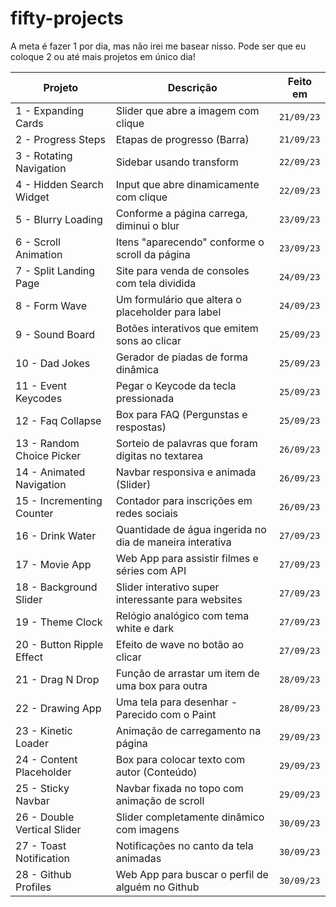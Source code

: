 # fifty-projects

A meta é fazer 1 por dia, mas não irei me basear nisso. Pode ser que eu coloque 2 ou até mais projetos em único dia!

| Projeto | Descrição | Feito em |
| --- | --- | --- |
| 1 - Expanding Cards | Slider que abre a imagem com clique | `21/09/23` |
| 2 - Progress Steps | Etapas de progresso (Barra) | `21/09/23` |
| 3 - Rotating Navigation | Sidebar usando transform | `22/09/23` |
| 4 - Hidden Search Widget | Input que abre dinamicamente com clique | `22/09/23` |
| 5 - Blurry Loading | Conforme a página carrega, diminui o blur | `23/09/23` |
| 6 - Scroll Animation | Itens "aparecendo" conforme o scroll da página | `23/09/23` |
| 7 - Split Landing Page | Site para venda de consoles com tela dividida | `24/09/23` |
| 8 - Form Wave | Um formulário que altera o placeholder para label | `24/09/23` |
| 9 - Sound Board | Botões interativos que emitem sons ao clicar | `25/09/23` |
| 10 - Dad Jokes | Gerador de piadas de forma dinâmica | `25/09/23` |
| 11 - Event Keycodes | Pegar o Keycode da tecla pressionada | `25/09/23` |
| 12 - Faq Collapse | Box para FAQ (Pergunstas e respostas) | `25/09/23` |
| 13 - Random Choice Picker | Sorteio de palavras que foram digitas no textarea | `26/09/23` |
| 14 - Animated Navigation | Navbar responsiva e animada (Slider) | `26/09/23` |
| 15 - Incrementing Counter | Contador para inscrições em redes sociais | `26/09/23` |
| 16 - Drink Water | Quantidade de água ingerida no dia de maneira interativa | `27/09/23` |
| 17 - Movie App | Web App para assistir filmes e séries com API | `27/09/23` |
| 18 - Background Slider | Slider interativo super interessante para websites | `27/09/23` |
| 19 - Theme Clock | Relógio analógico com tema white e dark | `27/09/23` |
| 20 - Button Ripple Effect | Efeito de wave no botão ao clicar | `27/09/23` | <!-- Parece muito com aqueles de framework css -->
| 21 - Drag N Drop | Função de arrastar um item de uma box para outra | `28/09/23` |
| 22 - Drawing App | Uma tela para desenhar - Parecido com o Paint | `28/09/23` |
| 23 - Kinetic Loader | Animação de carregamento na página | `29/09/23` |
| 24 - Content Placeholder | Box para colocar texto com autor (Conteúdo) | `29/09/23` |
| 25 - Sticky Navbar | Navbar fixada no topo com animação de scroll | `29/09/23` |
| 26 - Double Vertical Slider | Slider completamente dinâmico com imagens | `30/09/23` | <!-- Implementar isso em futuros projetos... Ótima ideia -->
| 27 - Toast Notification | Notificações no canto da tela animadas | `30/09/23` |
| 28 - Github Profiles | Web App para buscar o perfil de alguém no Github | `30/09/23` | <!-- fazer o layout mobile -->

<!--     | x | x | `` |     -->




